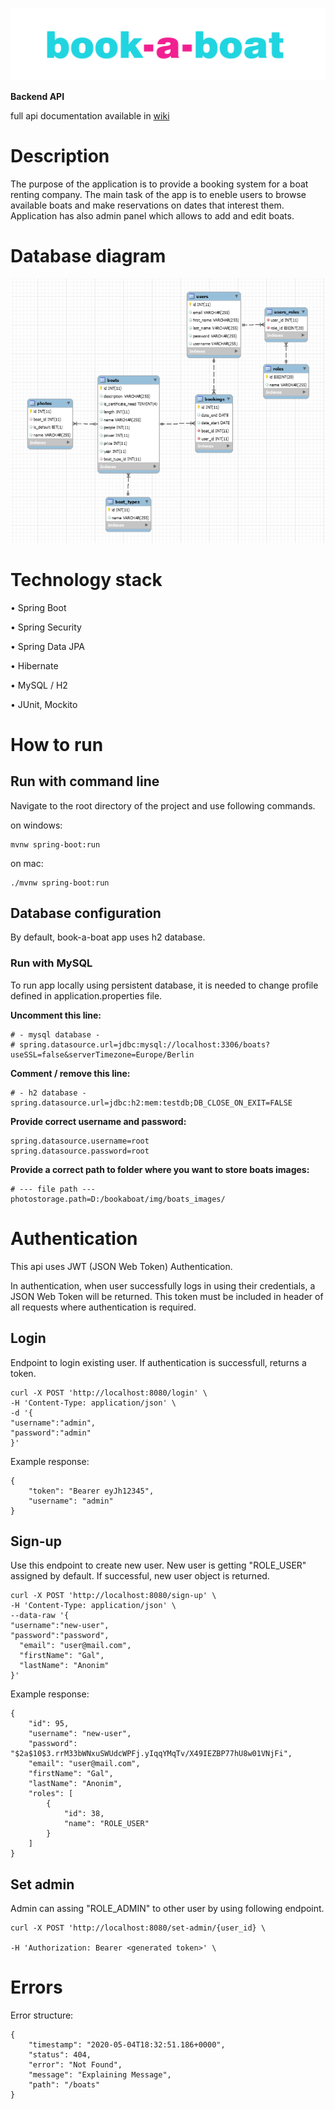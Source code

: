 ![alt text](img/logo.png)

**Backend API**

full api documentation available in [wiki](https://github.com/zajan/book-a-boat)

# Description

The purpose of the application is to provide a booking system for a
boat renting company.  The main task of the app is to eneble users to
browse available boats and make reservations on dates that interest
them. Application has also admin panel which allows to add and edit
boats.

# Database diagram

![alt text](img/db.png)


# Technology stack

• Spring Boot

• Spring Security

• Spring Data JPA

• Hibernate

• MySQL / H2

• JUnit, Mockito

# How to run

## Run with command line

Navigate to the root directory of the project and use following commands.

on windows:
```
mvnw spring-boot:run
```
on mac:
```
./mvnw spring-boot:run
```

## Database configuration

By default, book-a-boat app uses h2 database.  

### Run with MySQL

To run app locally using persistent database, it is needed to change profile defined in application.properties file.

**Uncomment this line:**

```
# - mysql database -
# spring.datasource.url=jdbc:mysql://localhost:3306/boats?useSSL=false&serverTimezone=Europe/Berlin

```

**Comment / remove this line:**
```
# - h2 database -
spring.datasource.url=jdbc:h2:mem:testdb;DB_CLOSE_ON_EXIT=FALSE
```

**Provide correct username and password:**

```
spring.datasource.username=root
spring.datasource.password=root
```


**Provide a correct path to folder where you want to store boats images:**

```
# --- file path ---
photostorage.path=D:/bookaboat/img/boats_images/
```

# Authentication

This api uses JWT (JSON Web Token) Authentication.


In authentication, when user successfully logs in using their
credentials, a JSON Web Token will be returned.
This token must be included in header of all requests where
authentication is required.

## Login

Endpoint to login existing user. If authentication is successfull,
returns a token.

```
curl -X POST 'http://localhost:8080/login' \
-H 'Content-Type: application/json' \
-d '{
"username":"admin",
"password":"admin"
}'
```

Example response:

```
{
    "token": "Bearer eyJh12345",
    "username": "admin"
}
```

## Sign-up

Use this endpoint to create new user. New user is getting "ROLE_USER"
assigned by default. If successful, new user object is returned.

```
curl -X POST 'http://localhost:8080/sign-up' \
-H 'Content-Type: application/json' \
--data-raw '{
"username":"new-user",
"password":"password",
  "email": "user@mail.com",
  "firstName": "Gal",
  "lastName": "Anonim"
}'
```
Example response:
```
{
    "id": 95,
    "username": "new-user",
    "password": "$2a$10$3.rrM33bWNxuSWUdcWPFj.yIqqYMqTv/X49IEZBP77hU8w01VNjFi",
    "email": "user@mail.com",
    "firstName": "Gal",
    "lastName": "Anonim",
    "roles": [
        {
            "id": 38,
            "name": "ROLE_USER"
        }
    ]
}
```

## Set admin

Admin can assing "ROLE_ADMIN" to other user by using following endpoint.

```
curl -X POST 'http://localhost:8080/set-admin/{user_id} \

-H 'Authorization: Bearer <generated token>' \
```


# Errors

Error structure:

```
{
    "timestamp": "2020-05-04T18:32:51.186+0000",
    "status": 404,
    "error": "Not Found",
    "message": "Explaining Message",
    "path": "/boats"
}
```